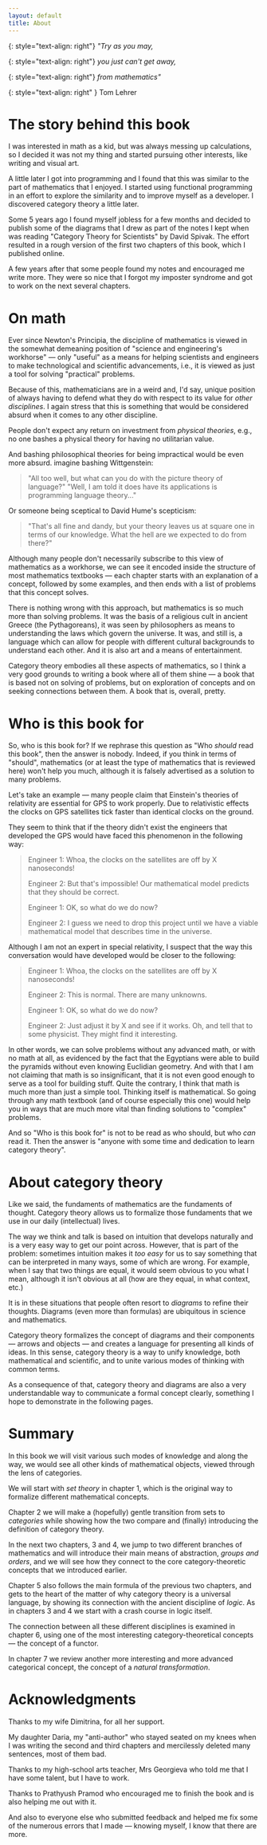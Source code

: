```yaml
---
layout: default
title: About 
---
```


{: style="text-align: right"}
*"Try as you may,*

{: style="text-align: right"}
*you just can't get away,*

{: style="text-align: right"}
*from mathematics"*

{: style="text-align: right" }
Tom Lehrer 


The story behind this book
===

I was interested in math as a kid, but was always messing up calculations, so I decided it was not my thing and started pursuing other interests, like writing and visual art.

A little later I got into programming and I found that this was similar to the part of mathematics that I enjoyed. I started using functional programming in an effort to explore the similarity and to improve myself as a developer. I discovered category theory a little later.

Some 5 years ago I found myself jobless for a few months and decided to publish some of the diagrams that I drew as part of the notes I kept when was reading "Category Theory for Scientists" by David Spivak. The effort resulted in a rough version of the first two chapters of this book, which I published online.

A few years after that some people found my notes and encouraged me write more. They were so nice that I forgot my imposter syndrome and got to work on the next several chapters.

On math
===

Ever since Newton's Principia, the discipline of mathematics is viewed in the somewhat demeaning position of "science and engineering's workhorse" &mdash; only "useful" as a means for helping scientists and engineers to make technological and scientific advancements, i.e., it is viewed as just a tool for solving "practical" problems. 

Because of this, mathematicians are in a weird and, I'd say, unique position of always having to defend what they do with respect to its value for *other disciplines*. I again stress that this is something that would be considered absurd when it comes to any other discipline. 

People don't expect any return on investment from *physical theories*, e.g., no one bashes a physical theory for having no utilitarian value.

And bashing philosophical theories for being impractical would be even more absurd. imagine bashing Wittgenstein:

> "All too well, but what can you do with the picture theory of language?" 
> "Well, I am told it does have its applications is programming language theory..."

Or someone being sceptical to David Hume's scepticism:

> "That's all fine and dandy, but your theory leaves us at square one in terms of our knowledge. What the hell are we expected to do from there?"

Although many people don't necessarily subscribe to this view of mathematics as a workhorse, we can see it encoded inside the structure of most mathematics textbooks &mdash; each chapter starts with an explanation of a concept, followed by some examples, and then ends with a list of problems that this concept solves. 

There is nothing wrong with this approach, but mathematics is so much more than solving problems. It was the basis of a religious cult in ancient Greece (the Pythagoreans), it was seen by philosophers as means to understanding the laws which govern the universe. It was, and still is, a language which can allow for people with different cultural backgrounds to understand each other. And it is also art and a means of entertainment.

Category theory embodies all these aspects of mathematics, so I think a very good grounds to writing a book where all of them shine &mdash; a book that is based not on solving of problems, but on exploration of concepts and on seeking connections between them. A book that is, overall, pretty.

Who is this book for 
====

So, who is this book for? If we rephrase this question as "Who *should* read this book", then the answer is nobody. Indeed, if you think in terms of "should", mathematics (or at least the type of mathematics that is reviewed here) won't help you much, although it is falsely advertised as a solution to many problems.

Let's take an example &mdash; many people claim that Einstein's theories of relativity are essential for GPS to work properly. Due to relativistic effects the clocks on GPS satellites tick faster than identical clocks on the ground.

They seem to think that if the theory didn't exist the engineers that developed the GPS would have faced this phenomenon in the following way:

> Engineer 1: Whoa, the clocks on the satellites are off by X nanoseconds! 
>
> Engineer 2: But that's impossible! Our mathematical model predicts that they should be correct. 
>
> Engineer 1: OK, so what do we do now?
>
> Engineer 2: I guess we need to drop this project until we have a viable mathematical model that describes time in the universe.

Although I am not an expert in special relativity, I suspect that the way this conversation would have developed would be closer to the following:

> Engineer 1: Whoa, the clocks on the satellites are off by X nanoseconds!
>
> Engineer 2: This is normal. There are many unknowns.
>
> Engineer 1: OK, so what do we do now?
>
> Engineer 2: Just adjust it by X and see if it works. Oh, and tell that to some physicist. They might find it interesting.

In other words, we can solve problems without any advanced math, or with no math at all, as evidenced by the fact that the Egyptians were able to build the pyramids without even knowing Euclidian geometry. And with that I am not claiming that math is so insignificant, that it is not even good enough to serve as a tool for building stuff. Quite the contrary, I think that math is much more than just a simple tool. Thinking itself is mathematical. So going through any math textbook (and of course especially this one) would help you in ways that are much more vital than finding solutions to "complex" problems.

And so "Who is this book for" is not to be read as who should, but who *can* read it. Then the answer is "anyone with some time and dedication to learn category theory". 

About category theory
===

Like we said, the fundaments of mathematics are the fundaments of thought. Category theory allows us to formalize those fundaments that we use in our daily (intellectual) lives.

The way we think and talk is based on intuition that develops naturally and is a very easy way to get our point across. However, that is part of the problem: sometimes intuition makes it *too easy* for us to say something that can be interpreted in many ways, some of which are wrong. For example, when I say that two things are equal, it would seem obvious to you what I mean, although it isn't obvious at all (how are they equal, in what context, etc.) 

It is in these situations that people often resort to *diagrams* to refine their thoughts. Diagrams (even more than formulas) are ubiquitous in science and mathematics.

Category theory formalizes the concept of diagrams and their components &mdash; arrows and objects &mdash; and creates a language for presenting all kinds of ideas. In this sense, category theory is a way to unify knowledge, both mathematical and scientific, and to unite various modes of thinking with common terms. 

As a consequence of that, category theory and diagrams are also a very understandable way to communicate a formal concept clearly, something I hope to demonstrate in the following pages.

Summary
===

In this book we will visit various such modes of knowledge and along the way, we would see all other kinds of mathematical objects, viewed through the lens of categories.

We will start with *set theory* in chapter 1, which is the original way to formalize different mathematical concepts.

Chapter 2 we will make a (hopefully) gentle transition from sets to *categories* while showing how the two compare and (finally) introducing the definition of category theory.

In the next two chapters, 3 and 4, we jump to two different branches of mathematics and will introduce their main means of abstraction, *groups and orders*, and we will see how they connect to the core category-theoretic concepts that we introduced earlier.

Chapter 5 also follows the main formula of the previous two chapters, and gets to the heart of the matter of why category theory is a universal language, by showing its connection with the ancient discipline of *logic*. As in chapters 3 and 4 we start with a crash course in logic itself.

The connection between all these different disciplines is examined in chapter 6, using one of the most interesting category-theoretical concepts &mdash; the concept of a functor.

In chapter 7 we review another more interesting and more advanced categorical concept, the concept of a *natural transformation*.

Acknowledgments
===

Thanks to my wife Dimitrina, for all her support.

My daughter Daria, my "anti-author" who stayed seated on my knees when I was writing the second and third chapters and mercilessly deleted many sentences, most of them bad.

Thanks to my high-school arts teacher, Mrs Georgieva who told me that I have some talent, but I have to work.

Thanks to Prathyush Pramod who encouraged me to finish the book and is also helping me out with it.

And also to everyone else who submitted feedback and helped me fix some of the numerous errors that I made &mdash; knowing myself, I know that there are more.
